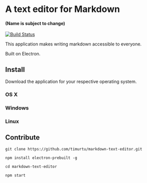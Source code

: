 # A text editor for Markdown
#### (Name is subject to change)
[![Build Status](https://travis-ci.org/timurtu/markdown-text-editor.svg?branch=master)](https://travis-ci.org/timurtu/markdown-text-editor)

This application makes writing markdown accessible to everyone.

Built on Electron.

## Install

Download the application for your respective operating system.

### OS X

### Windows

### Linux

## Contribute

```
git clone https://github.com/timurtu/markdown-text-editor.git

npm install electron-prebuilt -g

cd markdown-text-editor

npm start
```
